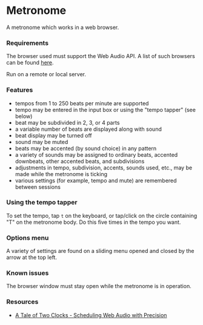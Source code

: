 Metronome
=========

A metronome which works in a web browser.

### Requirements

The browser used must support the Web Audio API.  A list of such browsers
can be found [here](http://caniuse.com/#feat=audio-api).

Run on a remote or local server.

### Features

* tempos from 1 to 250 beats per minute are supported
* tempo may be entered in the input box or using the "tempo tapper" (see below)
* beat may be subdivided in 2, 3, or 4 parts
* a variable number of beats are displayed along with sound
* beat display may be turned off
* sound may be muted
* beats may be accented (by sound choice) in any pattern
* a variety of sounds may be assigned to ordinary beats, accented downbeats,
   other accented beats, and subdivisions
* adjustments in tempo, subdivision, accents, sounds used, etc., may be
   made while the metronome is ticking
* various settings (for example, tempo and mute) are remembered between
   sessions

### Using the tempo tapper

To set the tempo, tap `t` on the keyboard, or tap/click on the circle
containing "T" on the metronome body.  Do this five times in the tempo
you want.

### Options menu

A variety of settings are found on a sliding menu opened and closed by
the arrow at the top left.

### Known issues

The browser window must stay open while the metronome is in operation.

### Resources

* [A Tale of Two Clocks - Scheduling Web Audio with Precision](http://www.html5rocks.com/en/tutorials/audio/scheduling/)
